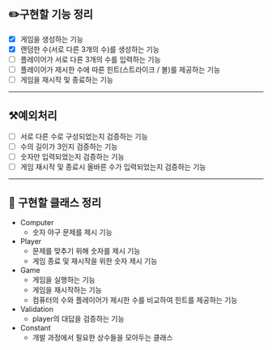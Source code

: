 ## ✏️구현할 기능 정리
- [x] 게임을 생성하는 기능
- [x] 랜덤한 수(서로 다른 3개의 수)를 생성하는 기능
- [ ] 플레이어가 서로 다른 3개의 수를 입력하는 기능
- [ ] 플레이어가 제시한 수에 따른 힌트(스트라이크 / 볼)를 제공하는 기능
- [ ] 게임을 재시작 및 종료하는 기능
---
## ⚒️예외처리
- [ ] 서로 다른 수로 구성되었는지 검증하는 기능
- [ ] 수의 길이가 3인지 검증하는 기능
- [ ] 숫자만 입력되었는지 검증하는 기능
- [ ] 게임 재시작 및 종료시 올바른 수가 입력되었는지 검증하는 기능
---
## 📕 구현할 클래스 정리
- Computer
  - 숫자 야구 문제를 제시 기능
- Player
  - 문제를 맞추기 위해 숫자를 제시 기능
  - 게임 종료 및 재시작을 위한 숫자 제시 기능
- Game
  - 게임을 실행하는 기능
  - 게임을 재시작하는 기능
  - 컴퓨터의 수와 플레이어가 제시한 수를 비교하여 힌트를 제공하는 기능
- Validation
  - player의 대답을 검증하는 기능
- Constant
  - 개발 과정에서 필요한 상수들을 모아두는 클래스